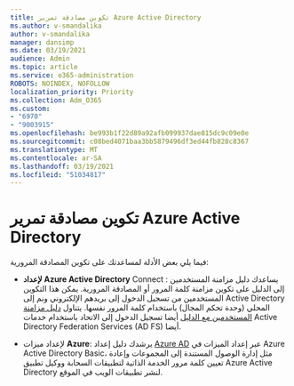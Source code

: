 ```yaml
---
title: تكوين مصادقة تمرير Azure Active Directory
ms.author: v-smandalika
author: v-smandalika
manager: dansimp
ms.date: 03/19/2021
audience: Admin
ms.topic: article
ms.service: o365-administration
ROBOTS: NOINDEX, NOFOLLOW
localization_priority: Priority
ms.collection: Adm_O365
ms.custom:
- "6970"
- "9003915"
ms.openlocfilehash: be993b1f22d89a92afb099937dae815dc9c09e0e
ms.sourcegitcommit: c08bed4071baa3bb5879496df3ed44fb828c8367
ms.translationtype: MT
ms.contentlocale: ar-SA
ms.lasthandoff: 03/19/2021
ms.locfileid: "51034817"
---
```

# <a name="configure-azure-active-directory-pass-through-authentication"></a>تكوين مصادقة تمرير Azure Active Directory

فيما يلي بعض الأدلة لمساعدتك على تكوين المصادقة المرورية:

- **لإعداد Azure Active Directory** Connect [](https://admin.microsoft.com/AdminPortal/Home) : يساعدك دليل مزامنة المستخدمين إلى الدليل على تكوين مزامنة كلمة المرور أو المصادقة المرورية. يمكن هذا التكوين المستخدمين من تسجيل الدخول إلى بريدهم الإلكتروني ونم إلى Active Directory المحلي (وحدة تحكم المجال) باستخدام كلمة المرور نفسها.  يتناول [دليل مزامنة المستخدمين مع الدليل](https://admin.microsoft.com/AdminPortal/Home) أيضا تسجيل الدخول إلى الاتحاد باستخدام خدمات Active Directory Federation Services (AD FS) أيضا.

- لإعداد ميزات **Azure**: يرشدك دليل إعداد [Azure AD](https://admin.microsoft.com/adminportal/home#/modernonboarding/azureadsetup) عبر إعداد الميزات في Azure Active Directory Basic، مثل إدارة الوصول المستندة إلى المجموعات وإعادة تعيين كلمة مرور الخدمة الذاتية لتطبيقات السحابة ووكيل تطبيق Azure Active Directory لنشر تطبيقات الويب في الموقع.


